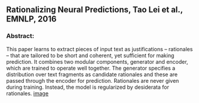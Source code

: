 
## Rationalizing Neural Predictions, Tao Lei et al., EMNLP, 2016
### Abstract:
 
This paper learns to extract pieces of input text as justifications – rationales – that are tailored to be short and coherent,
yet sufficient for making prediction. It combines two modular components, generator and encoder, which are trained to operate 
well together. The generator specifies a distribution over text fragments as candidate rationales and these are passed through
the encoder for prediction. Rationales are never given during training. Instead, the model is regularized by desiderata for 
rationales.
[image](https://user-images.githubusercontent.com/6012792/28242041-5fea33de-696f-11e7-99e7-1385e1d291fc.png)
